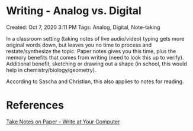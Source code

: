 # Writing - Analog vs. Digital

Created: Oct 7, 2020 3:11 PM
Tags: Analog, Digital, Note-taking

In a classroom setting (taking notes of live audio/video) typing gets more original words down, but leaves you no time to process and restate/synthesize the topic. Paper notes gives you this time, plus the memory benefits that comes from writing (need to look this up to verify). Additional benefit, sketching or drawing out a shape (in school, this would help in chemistry/biology/geometry).

According to Sascha and Christian, this also applies to notes for reading.

# References

[Take Notes on Paper - Write at Your Computer](https://zettelkasten.de/posts/take-notes-paper-computer/)